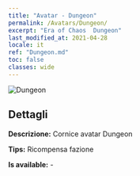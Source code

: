 ```yaml
---
title: "Avatar - Dungeon"
permalink: /Avatars/Dungeon/
excerpt: "Era of Chaos  Dungeon"
last_modified_at: 2021-04-28
locale: it
ref: "Dungeon.md"
toc: false
classes: wide
---
```

 ![Dungeon](/images/a/avatarFrame_45.png)

## Dettagli

 **Descrizione:** Cornice avatar Dungeon 

 **Tips:** Ricompensa fazione 

 **Is available:**  - 

